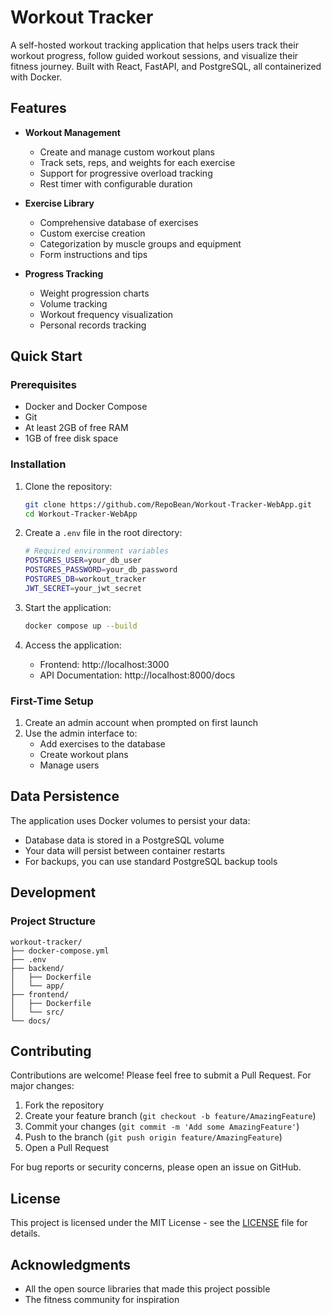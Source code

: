 # Workout Tracker

A self-hosted workout tracking application that helps users track their workout progress, follow guided workout sessions, and visualize their fitness journey. Built with React, FastAPI, and PostgreSQL, all containerized with Docker.

## Features

- **Workout Management**
  - Create and manage custom workout plans
  - Track sets, reps, and weights for each exercise
  - Support for progressive overload tracking
  - Rest timer with configurable duration

- **Exercise Library**
  - Comprehensive database of exercises
  - Custom exercise creation
  - Categorization by muscle groups and equipment
  - Form instructions and tips

- **Progress Tracking**
  - Weight progression charts
  - Volume tracking
  - Workout frequency visualization
  - Personal records tracking

## Quick Start

### Prerequisites
- Docker and Docker Compose
- Git
- At least 2GB of free RAM
- 1GB of free disk space

### Installation

1. Clone the repository:
   ```bash
   git clone https://github.com/RepoBean/Workout-Tracker-WebApp.git
   cd Workout-Tracker-WebApp
   ```

2. Create a `.env` file in the root directory:
   ```bash
   # Required environment variables
   POSTGRES_USER=your_db_user
   POSTGRES_PASSWORD=your_db_password
   POSTGRES_DB=workout_tracker
   JWT_SECRET=your_jwt_secret
   ```

3. Start the application:
   ```bash
   docker compose up --build
   ```

4. Access the application:
   - Frontend: http://localhost:3000
   - API Documentation: http://localhost:8000/docs

### First-Time Setup
1. Create an admin account when prompted on first launch
2. Use the admin interface to:
   - Add exercises to the database
   - Create workout plans
   - Manage users

## Data Persistence

The application uses Docker volumes to persist your data:
- Database data is stored in a PostgreSQL volume
- Your data will persist between container restarts
- For backups, you can use standard PostgreSQL backup tools

## Development

### Project Structure
```
workout-tracker/
├── docker-compose.yml
├── .env
├── backend/
│   ├── Dockerfile
│   └── app/
├── frontend/
│   ├── Dockerfile
│   └── src/
└── docs/
```

## Contributing

Contributions are welcome! Please feel free to submit a Pull Request. For major changes:

1. Fork the repository
2. Create your feature branch (`git checkout -b feature/AmazingFeature`)
3. Commit your changes (`git commit -m 'Add some AmazingFeature'`)
4. Push to the branch (`git push origin feature/AmazingFeature`)
5. Open a Pull Request

For bug reports or security concerns, please open an issue on GitHub.

## License

This project is licensed under the MIT License - see the [LICENSE](LICENSE) file for details.

## Acknowledgments

- All the open source libraries that made this project possible
- The fitness community for inspiration 